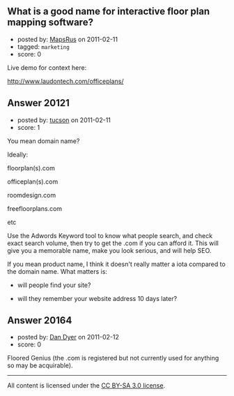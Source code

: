 ## What is a good name for interactive floor plan mapping software?

- posted by: [MapsRus](https://stackexchange.com/users/-1/7265-mapsrus) on 2011-02-11
- tagged: `marketing`
- score: 0

Live demo for context here:

http://www.laudontech.com/officeplans/


## Answer 20121

- posted by: [tucson](https://stackexchange.com/users/-1/2407-tucson) on 2011-02-11
- score: 1

You mean domain name?

Ideally:

floorplan(s).com

officeplan(s).com

roomdesign.com

freefloorplans.com

etc

Use the Adwords Keyword tool to know what people search, and check exact search volume, then try to get the .com if you can afford it. This will give you a memorable name, make you look serious, and will help SEO.


If you mean product name, I think it doesn't really matter a iota compared to the domain name. What matters is:

-  will people find your site?

- will they remember your website address 10 days later?


## Answer 20164

- posted by: [Dan Dyer](https://stackexchange.com/users/-1/4221-dan-dyer) on 2011-02-12
- score: 0

Floored Genius (the .com is registered but not currently used for anything so may be acquirable).



---

All content is licensed under the [CC BY-SA 3.0 license](https://creativecommons.org/licenses/by-sa/3.0/).
